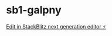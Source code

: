 # sb1-galpny

[Edit in StackBlitz next generation editor ⚡️](https://stackblitz.com/~/github.com/GldzzPro/sb1-galpny)